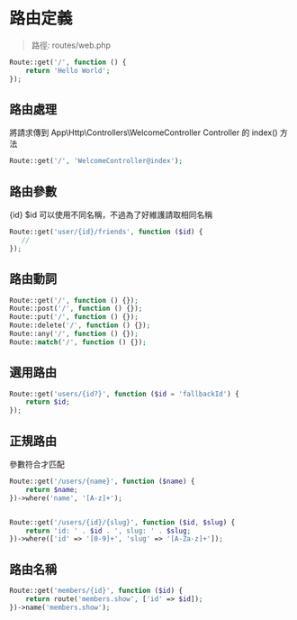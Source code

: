 # 路由定義

> 路徑: routes/web.php

```php
Route::get('/', function () {
    return 'Hello World';
});
```

## 路由處理

將請求傳到 App\Http\Controllers\WelcomeController Controller 的 index() 方法

```php
Route::get('/', 'WelcomeController@index');
```

## 路由參數

{id} $id 可以使用不同名稱，不過為了好維護請取相同名稱

```php
Route::get('user/{id}/friends', function ($id) {
   //
});
```

## 路由動詞

```php
Route::get('/', function () {});
Route::post('/', function () {});
Route::put('/', function () {});
Route::delete('/', function () {});
Route::any('/', function () {});
Route::match('/', function () {});
```

## 選用路由

```php
Route::get('users/{id?}', function ($id = 'fallbackId') {
    return $id;
});
```

## 正規路由

參數符合才匹配

```php
Route::get('/users/{name}', function ($name) {
    return $name;
})->where('name', '[A-z]+');


Route::get('/users/{id}/{slug}', function ($id, $slug) {
    return 'id: ' . $id . ', slug: ' . $slug;
})->where(['id' => '[0-9]+', 'slug' => '[A-Za-z]+']);
```

## 路由名稱

```php
Route::get('members/{id}', function ($id) {
    return route('members.show', ['id' => $id]);
})->name('members.show');
```
